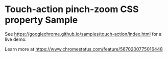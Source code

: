 Touch-action pinch-zoom CSS property Sample
===
See https://googlechrome.github.io/samples/touch-action/index.html for a live demo.

Learn more at https://www.chromestatus.com/feature/5670200775016448
